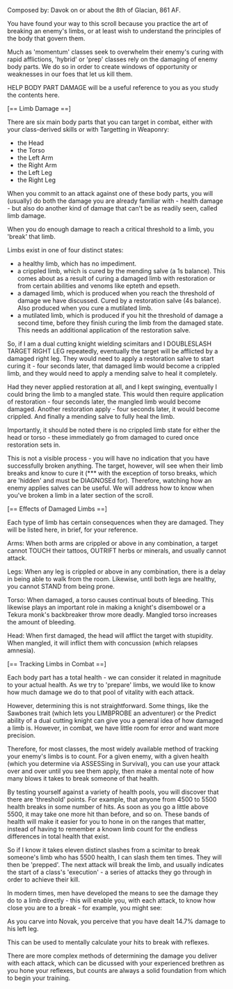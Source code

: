 Composed by: Davok on or about the 8th of Glacian, 861 AF.

You have found your way to this scroll because you practice the art of
breaking an enemy's limbs, or at least wish to understand the principles
of the body that govern them.

Much as 'momentum' classes seek to overwhelm their enemy's curing with
rapid afflictions, 'hybrid' or 'prep' classes rely on the damaging of
enemy body parts. We do so in order to create windows of opportunity or
weaknesses in our foes that let us kill them.

HELP BODY PART DAMAGE will be a useful reference to you as you study the
contents here.


[== Limb Damage ==]

There are six main body parts that you can target in combat, either with
your class-derived skills or with Targetting in Weaponry:

- the Head
- the Torso
- the Left Arm
- the Right Arm
- the Left Leg
- the Right Leg

When you commit to an attack against one of these body parts, you will
(usually) do both the damage you are already familiar with - health
damage - but also do another kind of damage that can't be as readily
seen, called limb damage.

When you do enough damage to reach a critical threshold to a limb, you
'break' that limb.

Limbs exist in one of four distinct states:

* a healthy limb, which has no impediment.
* a crippled limb, which is cured by the mending salve (a 1s balance). This comes about as a result of curing a damaged limb with restoration or from certain abilities and venoms like epteth and epseth.
* a damaged limb, which is produced when you reach the threshold of damage we have discussed. Cured by a restoration salve (4s balance). Also produced when you cure a mutilated limb.
* a mutilated limb, which is produced if you hit the threshold of damage a second time, before they finish curing the limb from the damaged state. This needs an additional application of the restoration salve.

So, if I am a dual cutting knight wielding scimitars and I DOUBLESLASH
TARGET RIGHT LEG repeatedly, eventually the target will be afflicted by
a damaged right leg. They would need to apply a restoration salve to
start curing it - four seconds later, that damaged limb would become a
crippled limb, and they would need to apply a mending salve to heal it
completely.

Had they never applied restoration at all, and I kept swinging,
eventually I could bring the limb to a mangled state. This would then
require application of restoration - four seconds later, the mangled
limb would become damaged. Another restoration apply - four seconds
later, it would become crippled. And finally a mending salve to fully
heal the limb.

Importantly, it should be noted there is no crippled limb state for
either the head or torso - these immediately go from damaged to cured
once restoration sets in.

This is not a visible process - you will have no indication that you
have successfully broken anything. The target, however, will see when
their limb breaks and know to cure it (*** with the exception of torso
breaks, which are 'hidden' and must be DIAGNOSEd for). Therefore,
watching how an enemy applies salves can be useful. We will address how
to know when you've broken a limb in a later section of the scroll.


[== Effects of Damaged Limbs ==]

Each type of limb has certain consequences when they are damaged. They
will be listed here, in brief, for your reference.

Arms: When both arms are crippled or above in any combination, a target
cannot TOUCH their tattoos, OUTRIFT herbs or minerals, and usually
cannot attack.

Legs: When any leg is crippled or above in any combination, there is a
delay in being able to walk from the room. Likewise, until both legs are
healthy, you cannot STAND from being prone.

Torso: When damaged, a torso causes continual bouts of bleeding. This
likewise plays an important role in making a knight's disembowel or a
Tekura monk's backbreaker throw more deadly. Mangled torso increases the
amount of bleeding.

Head: When first damaged, the head will afflict the target with
stupidity. When mangled, it will inflict them with concussion (which
relapses amnesia).



[== Tracking Limbs in Combat ==]

Each body part has a total health - we can consider it related in
magnitude to your actual health. As we try to 'prepare' limbs, we would
like to know how much damage we do to that pool of vitality with each
attack.

However, determining this is not straightforward. Some things, like the
Sawbones trait (which lets you LIMBPROBE an adventurer) or the Predict
ability of a dual cutting knight can give you a general idea of how
damaged a limb is. However, in combat, we have little room for error and
want more precision.

Therefore, for most classes, the most widely available method of
tracking your enemy's limbs is to count. For a given enemy, with a given
health (which you determine via ASSESSing in Survival), you can use your
attack over and over until you see them apply, then make a mental note
of how many blows it takes to break someone of that health.

By testing yourself against a variety of health pools, you will discover
that there are 'threshold' points. For example, that anyone from 4500 to
5500 health breaks in some number of hits. As soon as you go a little
above 5500, it may take one more hit than before, and so on. These bands
of health will make it easier for you to hone in on the ranges that
matter, instead of having to remember a known limb count for the endless
differences in total health that exist.

So if I know it takes eleven distinct slashes from a scimitar to break
someone's limb who has 5500 health, I can slash them ten times. They
will then be 'prepped'. The next attack will break the limb, and usually
indicates the start of a class's 'execution' - a series of attacks they
go through in order to achieve their kill.

In modern times, men have developed the means to see the damage they do
to a limb directly - this will enable you, with each attack, to know how
close you are to a break - for example, you might see:

As you carve into Novak, you perceive that you have dealt 14.7% damage
to his left leg.

This can be used to mentally calculate your hits to break with reflexes.

There are more complex methods of determining the damage you deliver
with each attack, which can be dicussed with your experienced brethren
as you hone your reflexes, but counts are always a solid foundation from
which to begin your training.
